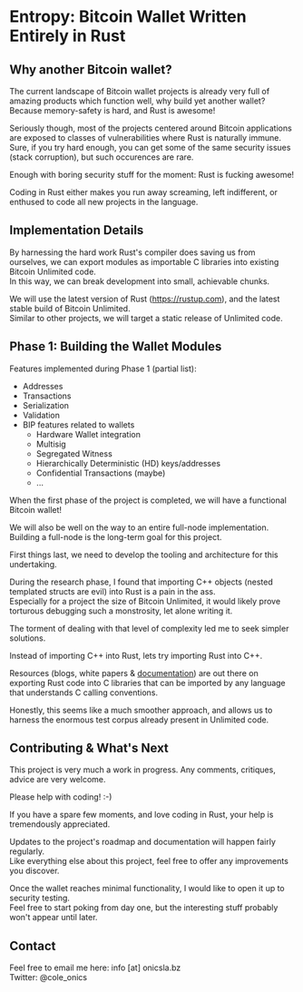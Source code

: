 # Entropy: Bitcoin Wallet Written Entirely in Rust

## Why another Bitcoin wallet?

The current landscape of Bitcoin wallet projects is already very full of amazing products which function well, why build yet another wallet? Because memory-safety is hard, and Rust is awesome!

Seriously though, most of the projects centered around Bitcoin applications are exposed to classes of vulnerabilities where Rust is naturally immune.<br>
Sure, if you try hard enough, you can get some of the same security issues (stack corruption), but such occurences are rare.

Enough with boring security stuff for the moment: Rust is fucking awesome!

Coding in Rust either makes you run away screaming, left indifferent, or enthused to code all new projects in the language.

## Implementation Details

By harnessing the hard work Rust's compiler does saving us from ourselves, we can export modules as importable C libraries into existing Bitcoin Unlimited code.<br>
In this way, we can break development into small, achievable chunks.

We will use the latest version of Rust (https://rustup.com), and the latest stable build of Bitcoin Unlimited.<br>
Similar to other projects, we will target a static release of Unlimited code.

## Phase 1: Building the Wallet Modules

Features implemented during Phase 1 (partial list):
  - Addresses
  - Transactions
  - Serialization
  - Validation
  - BIP features related to wallets
    - Hardware Wallet integration
    - Multisig
    - Segregated Witness
    - Hierarchically Deterministic (HD) keys/addresses
    - Confidential Transactions (maybe)
    - ...

When the first phase of the project is completed, we will have a functional Bitcoin wallet!

We will also be well on the way to an entire full-node implementation.<br>
Building a full-node is the long-term goal for this project.

First things last, we need to develop the tooling and architecture for this undertaking. 

During the research phase, I found that importing C++ objects (nested templated structs are evil) into Rust is a pain in the ass.<br> 
Especially for a project the size of Bitcoin Unlimited, it would likely prove torturous debugging such a monstrosity, let alone writing it.

The torment of dealing with that level of complexity led me to seek simpler solutions.

Instead of importing C++ into Rust, lets try importing Rust into C++. 

Resources (blogs, white papers & [documentation](https://doc.rust-lang.org/book/ffi.html#callbacks-from-c-code-to-rust-functions)) are out there on exporting Rust code into C libraries that can be imported by any language that understands C calling conventions. 

Honestly, this seems like a much smoother approach, and allows us to harness the enormous test corpus already present in Unlimited code.

## Contributing & What's Next 

This project is very much a work in progress. Any comments, critiques, advice are very welcome. 

Please help with coding! :-)

If you have a spare few moments, and love coding in Rust, your help is tremendously appreciated. 

Updates to the project's roadmap and documentation will happen fairly regularly.<br>
Like everything else about this project, feel free to offer any improvements you discover. 

Once the wallet reaches minimal functionality, I would like to open it up to security testing.<br>
Feel free to start poking from day one, but the interesting stuff probably won't appear until later.

## Contact

Feel free to email me here: info [at] onicsla.bz<br>
Twitter: @cole_onics
